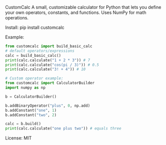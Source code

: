 CustomCalc
A small, customizable calculator for Python that lets you define your own operators, constants, and functions. Uses NumPy for math operations.

Install:
pip install customcalc

Example:
``` Python
from customcalc import build_basic_calc
# default operators/expressions
calc = build_basic_calc()
print(calc.calculate("1 + 2 * 3")) # 7
print(calc.calculate("cos(pi / 3)")) # 0.5
print(calc.calculate("3! + 4")) # 10

# Custom operator example:
from customcalc import CalculatorBuilder
import numpy as np

b = CalculatorBuilder()

b.addBinaryOperator("plus", 0, np.add)
b.addConstant("one", 1)
b.addConstant("two", 2)

calc = b.build()
print(calc.calculate("one plus two")) # equals three
```

License: MIT